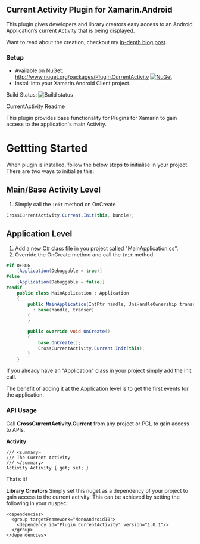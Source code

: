 ## Current Activity Plugin for Xamarin.Android

This plugin gives developers and library creators easy access to an Android Application’s current Activity that is being displayed.

Want to read about the creation, checkout my [in-depth blog post](http://motzcod.es/post/133609925342/access-the-current-android-activity-from-anywhere).


### Setup
* Available on NuGet: http://www.nuget.org/packages/Plugin.CurrentActivity [![NuGet](https://img.shields.io/nuget/v/Plugin.CurrentActivity.svg?label=NuGet)](https://www.nuget.org/packages/Plugin.CurrentActivity/)
* Install into your Xamarin.Android Client project.

Build Status: ![Build status](https://jamesmontemagno.visualstudio.com/_apis/public/build/definitions/6b79a378-ddd6-4e31-98ac-a12fcd68644c/18/badge)

CurrentActivity Readme

This plugin provides base functionality for Plugins for Xamarin to gain access to the application's main Activity.

# Gettting Started

When plugin is installed, follow the below steps to initialise in your project. There are two ways to initialize this:

## Main/Base Activity Level
1. Simply call the `Init` method on OnCreate
```csharp
CrossCurrentActivity.Current.Init(this, bundle);
```

## Application Level

1. Add a new C# class file in you project called "MainApplication.cs". 
2. Override the OnCreate method and call the `Init` method
```csharp
#if DEBUG
	[Application(Debuggable = true)]
#else
	[Application(Debuggable = false)]
#endif
	public class MainApplication : Application
	{
		public MainApplication(IntPtr handle, JniHandleOwnership transer)
		  : base(handle, transer)
		{
		}

		public override void OnCreate()
		{
			base.OnCreate();
			CrossCurrentActivity.Current.Init(this);
		}
	}
```
If you already have an "Application" class in your project simply add the Init call. 

The benefit of adding it at the Application level is to get the first events for the application.



### API Usage

Call **CrossCurrentActivity.Current** from any project or PCL to gain access to APIs.


**Activity**
```
/// <summary>
/// The Current Activity
/// </summary>
Activity Activity { get; set; }
```

That’s it!

**Library Creators**
Simply set this nuget as a dependency of your project to gain access to the current activity. This can be achieved by setting the following in your nuspec:

```
<dependencies>
  <group targetFramework="MonoAndroid10">
    <dependency id="Plugin.CurrentActivity" version="1.0.1"/>
  </group>
</dependencies>
```

